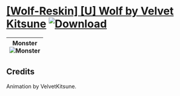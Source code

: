 # [\[Wolf-Reskin\] \[U\] Wolf by Velvet Kitsune](https://github.com/Klokinator/FE-Repo/tree/main/Battle%20Animations/Monsters%20-%20Basic%20Types/%5BWolf-Reskin%5D%20%5BU%5D%20Wolf%20by%20Velvet%20Kitsune) [![Download](https://img.shields.io/badge/Download--red?style=social&logo=github)](https://minhaskamal.github.io/DownGit/#/home?url=https://github.com/Klokinator/FE-Repo/tree/main/Battle%20Animations/Monsters%20-%20Basic%20Types/%5BWolf-Reskin%5D%20%5BU%5D%20Wolf%20by%20Velvet%20Kitsune)

| <b>Monster</b><br/><img alt="Monster" src="https://raw.githubusercontent.com/Klokinator/FE-Repo/main/Battle%20Animations/Monsters%20-%20Basic%20Types/%5BWolf-Reskin%5D%20%5BU%5D%20Wolf%20by%20Velvet%20Kitsune/8.%20Monster/Monster.gif"/> |
| :---: |

## Credits

Animation by VelvetKitsune.

